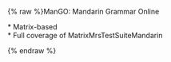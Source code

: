 {% raw %}ManGO: Mandarin Grammar Online  

\* Matrix-based\
\* Full coverage of
MatrixMrsTestSuiteMandarin  

<update date omitted for speed>{% endraw %}
